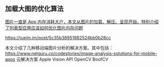 ## 加载大图的优化算法

[图片一直是 App 内存消耗大户，本文从图片的加载、解压、呈现开始，特别介绍了列表型应用应该如何优化图片内存问题]( https://www.swiftjectivec.com/optimizing-images/)

https://juejin.im/post/5c35b38951882524bb0b28cc

本文介绍了几种移动端图片分析的解决方案。其中包括：https://www.netguru.co/codestories/image-analysis-solutions-for-mobile-apps
云解决方案
Apple Vision API
OpenCV
BoofCV












































